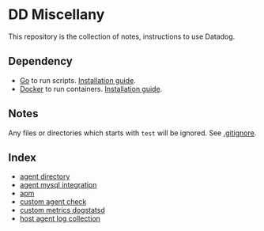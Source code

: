 # DD Miscellany

This repository is the collection of notes, instructions to use Datadog.

## Dependency

- [Go](https://github.com/golang/go) to run scripts. [Installation guide](https://go.dev/doc/install).
- [Docker](https://www.docker.com/) to run containers. [Installation guide](https://docs.docker.com/get-docker/).

## Notes

Any files or directories which starts with `test` will be ignored. See [.gitignore](./.gitignore).

## Index

- [agent directory](./agent_directory/README.md)
- [agent mysql integration](./agent_mysql_integration/README.md)
- [apm](./apm/README.md)
- [custom agent check](./custom_agent_check/README.md)
- [custom metrics dogstatsd](./custom_metrics_dogstatsd/README.md)
- [host agent log collection](./host_agent_log_collection/README.md)
